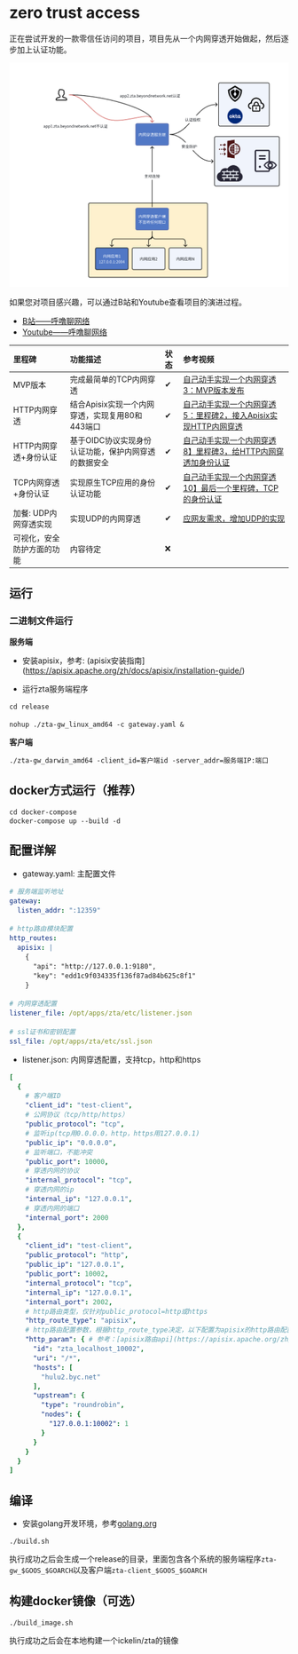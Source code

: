 # zero trust access

正在尝试开发的一款零信任访问的项目，项目先从一个内网穿透开始做起，然后逐步加上认证功能。

![img.png](architecture.png)

如果您对项目感兴趣，可以通过B站和Youtube查看项目的演进过程。

- [B站——呼噜聊网络](https://www.bilibili.com/video/BV1hFY7ekEiC)
- [Youtube——呼噜聊网络](https://www.youtube.com/watch?v=uQLmmzyrS94&list=PLp5HQrfSZFiogfdDhlXjgxoWAIwiqqtAh)

| 里程碑           | 功能描述                          | 状态 | 参考视频                                                                                                                                                   
|:--------------|:------------------------------|:---|:-------------------------------------------------------------------------------------------------------------------------------------------------------|
| MVP版本         | 完成最简单的TCP内网穿透                 | ✔  | [自己动手实现一个内网穿透3：MVP版本发布](https://www.bilibili.com/video/BV1x4YqedEQx/?share_source=copy_web&vd_source=b1d8575a4fa690d0b8f9b65d05249326)                 |
| HTTP内网穿透      | 结合Apisix实现一个内网穿透，实现复用80和443端口 | ✔  | [自己动手实现一个内网穿透5：里程碑2，接入Apisix实现HTTP内网穿透](https://www.bilibili.com/video/BV1eaegehEHj/?share_source=copy_web&vd_source=b1d8575a4fa690d0b8f9b65d05249326) |
| HTTP内网穿透+身份认证 | 基于OIDC协议实现身份认证功能，保护内网穿透的数据安全  | ✔  | [自己动手实现一个内网穿透8】里程碑3，给HTTP内网穿透加身份认证](https://www.bilibili.com/video/BV1Q8WkedEsu/?share_source=copy_web&vd_source=b1d8575a4fa690d0b8f9b65d05249326)     |
| TCP内网穿透+身份认证  | 实现原生TCP应用的身份认证功能              |  ✔ | [自己动手实现一个内网穿透10】最后一个里程碑，TCP的身份认证](https://www.bilibili.com/video/BV1V9pzeSEBd/)                                                                        |
| 加餐: UDP内网穿透实现 | 实现UDP的内网穿透 | ✔ | [应网友需求，增加UDP的实现](https://www.bilibili.com/video/BV1sN4BeMEFk)  |
| 可视化，安全防护方面的功能 | 内容待定                          | ❌  |                           |

## 运行
### 二进制文件运行

**服务端**

- 安装apisix，参考: (apisix安装指南](https://apisix.apache.org/zh/docs/apisix/installation-guide/)

- 运行zta服务端程序
```shell
cd release

nohup ./zta-gw_linux_amd64 -c gateway.yaml &
```

**客户端**

```shell
./zta-gw_darwin_amd64 -client_id=客户端id -server_addr=服务端IP:端口
```

## docker方式运行（推荐）

```shell
cd docker-compose 
docker-compose up --build -d
```

## 配置详解

- gateway.yaml: 主配置文件

```yaml
# 服务端监听地址
gateway:
  listen_addr: ":12359"

# http路由模块配置
http_routes:
  apisix: |
    {
      "api": "http://127.0.0.1:9180",
      "key": "edd1c9f034335f136f87ad84b625c8f1"
    }

# 内网穿透配置
listener_file: /opt/apps/zta/etc/listener.json

# ssl证书和密钥配置
ssl_file: /opt/apps/zta/etc/ssl.json
```

- listener.json: 内网穿透配置，支持tcp，http和https
```yaml
[
  {
    # 客户端ID
    "client_id": "test-client",
    # 公网协议（tcp/http/https）
    "public_protocol": "tcp",
    # 监听ip(tcp用0.0.0.0，http，https用127.0.0.1)
    "public_ip": "0.0.0.0",
    # 监听端口，不能冲突
    "public_port": 10000,
    # 穿透内网的协议
    "internal_protocol": "tcp",
    # 穿透内网的ip
    "internal_ip": "127.0.0.1",
    # 穿透内网的端口
    "internal_port": 2000
  },
  {
    "client_id": "test-client",
    "public_protocol": "http",
    "public_ip": "127.0.0.1",
    "public_port": 10002,
    "internal_protocol": "tcp",
    "internal_ip": "127.0.0.1",
    "internal_port": 2002,
    # http路由类型，仅针对public_protocol=http或https
    "http_route_type": "apisix",
    # http路由配置参数，根据http_route_type决定，以下配置为apisix的http路由配置参数
    "http_param": { # 参考：[apisix路由api](https://apisix.apache.org/zh/docs/apisix/admin-api/#route)
      "id": "zta_localhost_10002",
      "uri": "/*",
      "hosts": [
        "hulu2.byc.net"
      ],
      "upstream": {
        "type": "roundrobin",
        "nodes": {
          "127.0.0.1:10002": 1
        }
      }
    }
  }
]
```

## 编译

- 安装golang开发环境，参考[golang.org](https://golang.org)

```shell
./build.sh
```

执行成功之后会生成一个release的目录，里面包含各个系统的服务端程序`zta-gw_$GOOS_$GOARCH`以及客户端`zta-client_$GOOS_$GOARCH`

## 构建docker镜像（可选）

```shell
./build_image.sh
```

执行成功之后会在本地构建一个ickelin/zta的镜像
